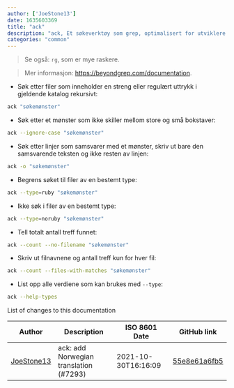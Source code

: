 ```yaml
---
author: ['JoeStone13']
date: 1635603369
title: "ack"
description: "ack, Et søkeverktøy som grep, optimalisert for utviklere."
categories: "common"
---
```

> Se også: `rg`, som er mye raskere.

> Mer informasjon: <https://beyondgrep.com/documentation>.

- Søk etter filer som inneholder en streng eller regulært uttrykk i gjeldende katalog rekursivt:

```bash
ack "søkemønster"
```

- Søk etter et mønster som ikke skiller mellom store og små bokstaver:

```bash
ack --ignore-case "søkemønster"
```

- Søk etter linjer som samsvarer med et mønster, skriv ut bare den samsvarende teksten og ikke resten av linjen:

```bash
ack -o "søkemønster"
```

- Begrens søket til filer av en bestemt type:

```bash
ack --type=ruby "søkemønster"
```

- Ikke søk i filer av en bestemt type:

```bash
ack --type=noruby "søkemønster"
```

- Tell totalt antall treff funnet:

```bash
ack --count --no-filename "søkemønster"
```

- Skriv ut filnavnene og antall treff kun for hver fil:

```bash
ack --count --files-with-matches "søkemønster"
```

- List opp alle verdiene som kan brukes med  `--type`:

```bash
ack --help-types
```
List of changes to this documentation


Author | Description | ISO 8601 Date | GitHub link
------|-----|-----|-----
[JoeStone13](mailto:captainjoestone@gmail.com) | ack: add Norwegian translation (#7293) | 2021-10-30T16:16:09 | [55e8e61a6fb5](https://github.com/tldr-pages/tldr/commit/55e8e61a6fb5bf1d125bf834c96e6279b3a4f1ed)

